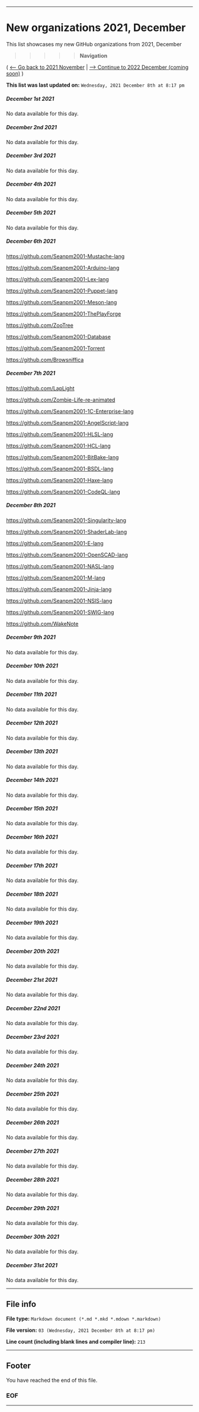 
***

# New organizations 2021, December

This list showcases my new GitHub organizations from 2021, December

> > > > > **Navigation**

( [<-- Go back to 2021 November](/NewOrgs/2021/11_November/README.md) | [ --> Continue to 2022 December (coming soon)](/NewOrgs/2022/January/README.md) )

**This list was last updated on:** `Wednesday, 2021 December 8th at 8:17 pm`

<!-- ##### LIST !-->

##### December 1st 2021

No data available for this day.

##### December 2nd 2021

No data available for this day.

##### December 3rd 2021

No data available for this day.

##### December 4th 2021

No data available for this day.

##### December 5th 2021

No data available for this day.

##### December 6th 2021

https://github.com/Seanpm2001-Mustache-lang

https://github.com/Seanpm2001-Arduino-lang

https://github.com/Seanpm2001-Lex-lang

https://github.com/Seanpm2001-Puppet-lang

https://github.com/Seanpm2001-Meson-lang

https://github.com/Seanpm2001-ThePlayForge

https://github.com/ZooTree

https://github.com/Seanpm2001-Database

https://github.com/Seanpm2001-Torrent

https://github.com/Browsniffica

##### December 7th 2021

https://github.com/LapLight

https://github.com/Zombie-Life-re-animated

https://github.com/Seanpm2001-1C-Enterprise-lang

https://github.com/Seanpm2001-AngelScript-lang

https://github.com/Seanpm2001-HLSL-lang

https://github.com/Seanpm2001-HCL-lang

https://github.com/Seanpm2001-BitBake-lang

https://github.com/Seanpm2001-BSDL-lang

https://github.com/Seanpm2001-Haxe-lang

https://github.com/Seanpm2001-CodeQL-lang

##### December 8th 2021

https://github.com/Seanpm2001-Singularity-lang

https://github.com/Seanpm2001-ShaderLab-lang

https://github.com/Seanpm2001-E-lang

https://github.com/Seanpm2001-OpenSCAD-lang

https://github.com/Seanpm2001-NASL-lang

https://github.com/Seanpm2001-M-lang

https://github.com/Seanpm2001-Jinja-lang

https://github.com/Seanpm2001-NSIS-lang

https://github.com/Seanpm2001-SWIG-lang

https://github.com/WakeNote

##### December 9th 2021

No data available for this day.

##### December 10th 2021

No data available for this day.

##### December 11th 2021

No data available for this day.

##### December 12th 2021

No data available for this day.

##### December 13th 2021

No data available for this day.

##### December 14th 2021

No data available for this day.

##### December 15th 2021

No data available for this day.

##### December 16th 2021

No data available for this day.

##### December 17th 2021

No data available for this day.

##### December 18th 2021

No data available for this day.

##### December 19th 2021

No data available for this day.

##### December 20th 2021

No data available for this day.

##### December 21st 2021

No data available for this day.

##### December 22nd 2021

No data available for this day.

##### December 23rd 2021

No data available for this day.

##### December 24th 2021

No data available for this day.

##### December 25th 2021

No data available for this day.

##### December 26th 2021

No data available for this day.

##### December 27th 2021

No data available for this day.

##### December 28th 2021

No data available for this day.

##### December 29th 2021

No data available for this day.

##### December 30th 2021

No data available for this day.

##### December 31st 2021

No data available for this day.

***

## File info

**File type:** `Markdown document (*.md *.mkd *.mdown *.markdown)`

**File version:** `03 (Wednesday, 2021 December 8th at 8:17 pm)`

**Line count (including blank lines and compiler line):** `213`

***

## Footer

You have reached the end of this file.

### EOF

***

